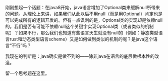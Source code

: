 刚刚想起一个话题：在java8开始，java语言增加了Optional类来缓解null所带来的问题。从理论上来讲，如果我们从此以后不用null（而是用Optional）肯定也是可以完成所有的逻辑开发的。但有一点讽刺的是，Optional类的实现却是依赖null的。我们是否有可能不依赖null这个关键字实现Optional类（或者类似的机制呢）？如果不行，那么我们也知道有些语言天生就没有null的（例如：静态类型语言rust和动态类型语言scheme）又是如何做到类似的机制的呢？是java这个语言“不行”吗？

我现在的判断是：java确实是做不到的——除非java在语言的底层做根本性的改造。

留一个思考题在这里。
